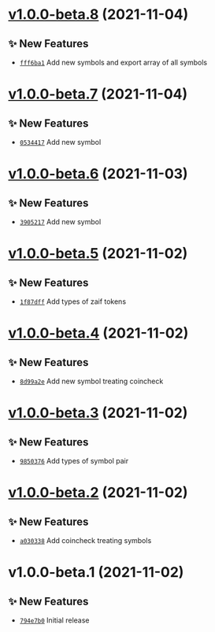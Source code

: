 # [v1.0.0-beta.8](https://github.com/TomokiMiyauci/cryptocurrency-types/compare/v1.0.0-beta.7...v1.0.0-beta.8) (2021-11-04)

## ✨ New Features

- [`fff6ba1`](https://github.com/TomokiMiyauci/cryptocurrency-types/commit/fff6ba1) Add new symbols and export array of all symbols

# [v1.0.0-beta.7](https://github.com/TomokiMiyauci/cryptocurrency-types/compare/v1.0.0-beta.6...v1.0.0-beta.7) (2021-11-04)

## ✨ New Features

- [`0534417`](https://github.com/TomokiMiyauci/cryptocurrency-types/commit/0534417) Add new symbol

# [v1.0.0-beta.6](https://github.com/TomokiMiyauci/cryptocurrency-types/compare/v1.0.0-beta.5...v1.0.0-beta.6) (2021-11-03)

## ✨ New Features

- [`3905217`](https://github.com/TomokiMiyauci/cryptocurrency-types/commit/3905217) Add new symbol

# [v1.0.0-beta.5](https://github.com/TomokiMiyauci/cryptocurrency-types/compare/v1.0.0-beta.4...v1.0.0-beta.5) (2021-11-02)

## ✨ New Features

- [`1f87dff`](https://github.com/TomokiMiyauci/cryptocurrency-types/commit/1f87dff) Add types of zaif tokens

# [v1.0.0-beta.4](https://github.com/TomokiMiyauci/cryptocurrency-types/compare/v1.0.0-beta.3...v1.0.0-beta.4) (2021-11-02)

## ✨ New Features

- [`8d99a2e`](https://github.com/TomokiMiyauci/cryptocurrency-types/commit/8d99a2e) Add new symbol treating coincheck

# [v1.0.0-beta.3](https://github.com/TomokiMiyauci/cryptocurrency-types/compare/v1.0.0-beta.2...v1.0.0-beta.3) (2021-11-02)

## ✨ New Features

- [`9850376`](https://github.com/TomokiMiyauci/cryptocurrency-types/commit/9850376) Add types of symbol pair

# [v1.0.0-beta.2](https://github.com/TomokiMiyauci/cryptocurrency-types/compare/v1.0.0-beta.1...v1.0.0-beta.2) (2021-11-02)

## ✨ New Features

- [`a030338`](https://github.com/TomokiMiyauci/cryptocurrency-types/commit/a030338) Add coincheck treating symbols

# v1.0.0-beta.1 (2021-11-02)

## ✨ New Features

- [`794e7b0`](https://github.com/TomokiMiyauci/cryptocurrency-types/commit/794e7b0) Initial release
